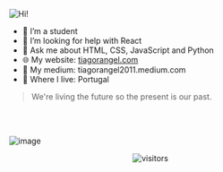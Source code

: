 ![Hi!](https://user-images.githubusercontent.com/70700766/174063291-809cc640-bf59-438d-9538-513aa505173b.png)


* 🔭 I’m a student
* 🤔 I’m looking for help with React
* 💬 Ask me about HTML, CSS, JavaScript and Python
* 🌐 My website: [tiagorangel.com](https://tiagorangel.com/)
* 📜 My medium: tiagorangel2011.medium.com
* 🚩 Where I live: Portugal

> We're living the future so
> the present is our past.

<br/><br/>

![image](https://user-images.githubusercontent.com/70700766/210155995-49dcac51-681d-4235-9107-7e4c18ea02b3.png)

<div align="center">
  <img src="https://visitor-badge.laobi.icu/badge?page_id=tiagorangel2011.tiagorangel2011&left_text=visitors&format=true" alt="visitors">
</div>
